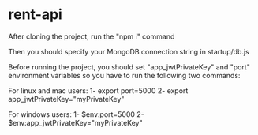 # rent-api

After cloning the project, run the "npm i" command

Then you should specify your MongoDB connection string in startup/db.js

Before running the project, you should set "app_jwtPrivateKey" and "port" environment variables so you have to run the following two commands:

For linux and mac users:
  1- export port=5000
  2- export app_jwtPrivateKey="myPrivateKey"

For windows users:
  1- $env:port=5000
  2- $env:app_jwtPrivateKey="myPrivateKey"
